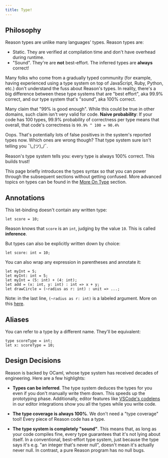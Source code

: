 ```yaml
---
title: Type!
---
```


## Philosophy

Reason types are unlike many languages' types. Reason types are:

- Static. They are verified at compilation time and don't have overhead during runtime.
- "Sound". They're are **not** best-effort. The inferred types are **always** correct!

Many folks who come from a gradually typed community (for example, having experienced using a type system on top of JavaScript, Ruby, Python, etc.) don't understand the fuss about Reason's types. In reality, there's a big difference between these type systems that are "best effort", aka 99.9% correct, and our type system that's "sound", aka 100% correct.

Many claim that "99% is good enough". While this could be true in other domains, such claim isn't very valid for code. **Naive probability**: If your code has 100 types, 99.9% probability of correctness per type means that overall, that code's correctness is `99.9% ^ 100 = 90.4%`

Oops. That's potentially lots of false positives in the system's reported types now. Which ones are wrong though? That type system sure isn't telling you ¯\\\_(ツ)\_/¯.

Reason's type system tells you: every type is always 100% correct. This builds trust!

This page briefly introduces the types syntax so that you can power through the subsequent sections without getting confused. More advanced topics on types can be found in the [More On Type](more-on-type.md) section.

## Annotations

This let-binding doesn't contain any written type:

```reason
let score = 10;
```

Reason knows that `score` is an `int`, judging by the value `10`. This is called **inference**.

But types can also be explicitly written down by choice:

```reason
let score: int = 10;
```

You can also wrap any expression in parentheses and annotate it:

```reason
let myInt = 5;
let myInt: int = 5;
let myInt = (5: int) + (4: int);
let add = (x: int, y: int) : int => x + y;
let drawCircle = (~radius as r: int) : unit => ...;
```

Note: in the last line, `(~radius as r: int)` is a labeled argument. More on this [here](function.md).

## Aliases

You can refer to a type by a different name. They'll be equivalent:

```reason
type scoreType = int;
let x: scoreType = 10;
```

## Design Decisions

Reason is backed by OCaml, whose type system has received decades of engineering. Here are a few highlights:

- **Types can be inferred**. The type system deduces the types for you even if you don't manually write them down. This speeds up the prototyping phase. Additionally, editor features like [VSCode's codelens](https://github.com/jaredly/reason-language-server) in our editor integrations show you all the types while you write code.

- **The type coverage is always 100%**. We don't need a "type coverage" tool! Every piece of Reason code has a type.

- **The type system is completely "sound"**. This means that, as long as your code compiles fine, every type guarantees that it's not lying about itself. In a conventional, best-effort type system, just because the type says it's e.g. "an integer that's never null", doesn't mean it's actually never null. In contrast, a pure Reason program has no null bugs.
